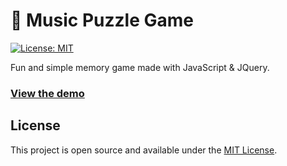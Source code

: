 # :musical_note: Music Puzzle Game

[![License: MIT](https://img.shields.io/badge/License-MIT-blue.svg)](https://opensource.org/licenses/MIT)

Fun and simple memory game made with JavaScript & JQuery.

### [View the demo](https://zica39.github.io/MusicPuzzle/index.html)

## License

This project is open source and available under the [MIT License](LICENSE). 
